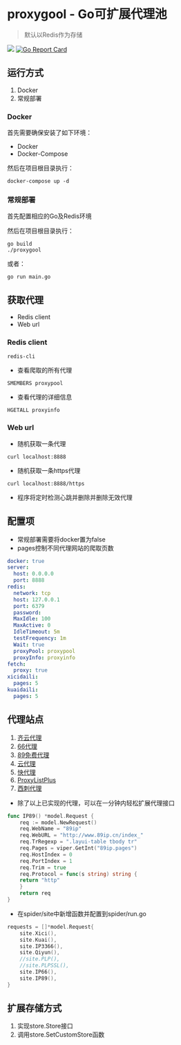 # proxygool - Go可扩展代理池

> 默认以Redis作为存储

![](https://img.shields.io/badge/language-Go-00B1D6.svg)
[![Go Report Card](https://goreportcard.com/badge/github.com/cmatrixprobe/proxygool)](https://goreportcard.com/report/github.com/cmatrixprobe/proxygool)

## 运行方式
1. Docker
2. 常规部署

### Docker

首先需要确保安装了如下环境：

* Docker
* Docker-Compose

然后在项目根目录执行：

```shell script
docker-compose up -d
```

### 常规部署

首先配置相应的Go及Redis环境

然后在项目根目录执行：

```shell script
go build
./proxygool
```

或者：

```shell script
go run main.go
```

## 获取代理

* Redis client
* Web url

### Redis client

```shell script
redis-cli
```

* 查看爬取的所有代理

```shell script
SMEMBERS proxypool
```

* 查看代理的详细信息

```shell script
HGETALL proxyinfo
```

### Web url

* 随机获取一条代理

```shell script
curl localhost:8888
```

* 随机获取一条https代理

```shell script
curl localhost:8888/https
```

* 程序将定时检测心跳并删除并删除无效代理

## 配置项

* 常规部署需要将docker置为false
* pages控制不同代理网站的爬取页数

```yaml
docker: true
server:
  host: 0.0.0.0
  port: 8888
redis:
  network: tcp
  host: 127.0.0.1
  port: 6379
  password:
  MaxIdle: 100
  MaxActive: 0
  IdleTimeout: 5m
  testFrequency: 1m
  Wait: true
  proxyPool: proxypool
  proxyInfo: proxyinfo
fetch:
  proxy: true
xicidaili:
  pages: 5
kuaidaili:
  pages: 5
```

## 代理站点

1. [齐云代理](https://www.7yip.cn/)
2. [66代理](http://www.66ip.cn/)
3. [89免费代理](http://www.89ip.cn/)
4. [云代理](http://www.ip3366.net/)
5. [快代理](https://www.kuaidaili.com/)
6. [ProxyListPlus](https://list.proxylistplus.com/)
7. [西刺代理](https://www.xicidaili.com/)

* 除了以上已实现的代理，可以在一分钟内轻松扩展代理接口

```go
func IP89() *model.Request {
    req := model.NewRequest()
    req.WebName = "89ip"
    req.WebURL = "http://www.89ip.cn/index_"
    req.TrRegexp = ".layui-table tbody tr"
    req.Pages = viper.GetInt("89ip.pages")
    req.HostIndex = 0
    req.PortIndex = 1
    req.Trim = true
    req.Protocol = func(s string) string {
	return "http"
    }
    return req
}

```

* 在spider/site中新增函数并配置到spider/run.go

```go
requests = []*model.Request{
    site.Xici(),
    site.Kuai(),
    site.IP3366(),
    site.Qiyun(),
    //site.PLP(),
    //site.PLPSSL(),
    site.IP66(),
    site.IP89(),
}
```

## 扩展存储方式

1. 实现store.Store接口
2. 调用store.SetCustomStore函数